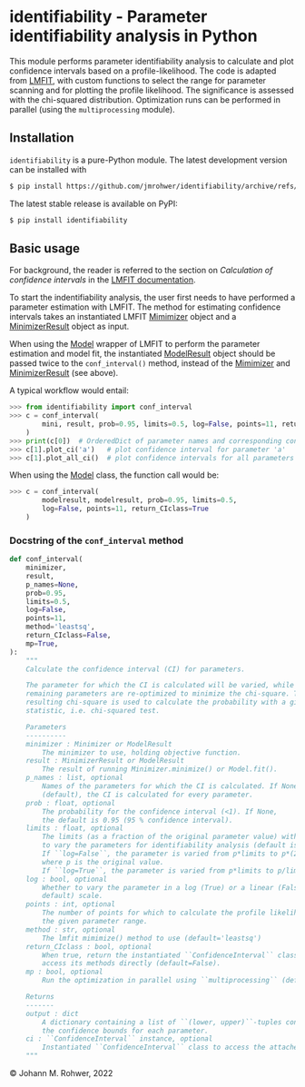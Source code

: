 # identifiability - Parameter identifiability analysis in Python

This module performs parameter identifiability
analysis to calculate and plot confidence intervals based on a profile-likelihood. 
The code is adapted from [LMFIT](https://lmfit.github.io/lmfit-py/), with custom
functions to select the range for parameter scanning and for plotting the profile 
likelihood. The significance is assessed with the chi-squared distribution. 
Optimization runs can be performed in parallel (using the `multiprocessing` module).

## Installation

`identifiability` is a pure-Python module. The latest development version can be 
installed with
```bash
$ pip install https://github.com/jmrohwer/identifiability/archive/refs/heads/main.zip
```

The latest stable release is available on PyPI:
```bash
$ pip install identifiability
```

## Basic usage

For background, the reader is referred to the section on *Calculation of confidence 
intervals* in the [LMFIT documentation](https://lmfit.github.io/lmfit-py/confidence.html).

To start the indentifiability analysis, the user first needs to have performed a 
parameter estimation with LMFIT. The method for estimating confidence intervals 
takes an instantiated LMFIT 
[Mimimizer](https://lmfit.github.io/lmfit-py/fitting.html#lmfit.minimizer.Minimizer)
object and a 
[MinimizerResult](https://lmfit.github.io/lmfit-py/fitting.html#lmfit.minimizer.MinimizerResult)
object as input.

When using the [Model](https://lmfit.github.io/lmfit-py/model.html) wrapper of LMFIT 
to perform the parameter estimation and model fit, the instantiated 
[ModelResult](https://lmfit.github.io/lmfit-py/model.html#lmfit.model.ModelResult)
object should be passed twice to the `conf_interval()` method, instead of the
[Mimimizer](https://lmfit.github.io/lmfit-py/fitting.html#lmfit.minimizer.Minimizer)
and 
[MinimizerResult](https://lmfit.github.io/lmfit-py/fitting.html#lmfit.minimizer.MinimizerResult)
(see above).

A typical workflow would entail:
```python
>>> from identifiability import conf_interval
>>> c = conf_interval(
        mini, result, prob=0.95, limits=0.5, log=False, points=11, return_CIclass=True
    )
>>> print(c[0])  # OrderedDict of parameter names and corresponding confidence intervals
>>> c[1].plot_ci('a')   # plot confidence interval for parameter 'a'
>>> c[1].plot_all_ci()  # plot confidence intervals for all parameters
```

When using the [Model](https://lmfit.github.io/lmfit-py/model.html) class, the 
function call would be:
```python
>>> c = conf_interval(
        modelresult, modelresult, prob=0.95, limits=0.5, 
        log=False, points=11, return_CIclass=True
    )
```

### Docstring of the `conf_interval` method

```python
def conf_interval(
    minimizer,
    result,
    p_names=None,
    prob=0.95,
    limits=0.5,
    log=False,
    points=11,
    method='leastsq',
    return_CIclass=False,
    mp=True,
):
    """
    Calculate the confidence interval (CI) for parameters.

    The parameter for which the CI is calculated will be varied, while the
    remaining parameters are re-optimized to minimize the chi-square. The
    resulting chi-square is used to calculate the probability with a given
    statistic, i.e. chi-squared test.

    Parameters
    ----------
    minimizer : Minimizer or ModelResult
        The minimizer to use, holding objective function.
    result : MinimizerResult or ModelResult
        The result of running Minimizer.minimize() or Model.fit().
    p_names : list, optional
        Names of the parameters for which the CI is calculated. If None
        (default), the CI is calculated for every parameter.
    prob : float, optional
        The probability for the confidence interval (<1). If None,
        the default is 0.95 (95 % confidence interval).
    limits : float, optional
        The limits (as a fraction of the original parameter value) within which
        to vary the parameters for identifiability analysis (default is 0.5).
        If ``log=False``, the parameter is varied from p*limits to p*(2 - limits), 
        where p is the original value.
        If ``log=True``, the parameter is varied from p*limits to p/limits.
    log : bool, optional
        Whether to vary the parameter in a log (True) or a linear (False,
        default) scale.
    points : int, optional
        The number of points for which to calculate the profile likelihood over
        the given parameter range.
    method : str, optional
        The lmfit mimimize() method to use (default='leastsq')
    return_CIclass : bool, optional
        When true, return the instantiated ``ConfidenceInterval`` class to
        access its methods directly (default=False).
    mp : bool, optional
        Run the optimization in parallel using ``multiprocessing`` (default=True)

    Returns
    -------
    output : dict
        A dictionary containing a list of ``(lower, upper)``-tuples containing
        the confidence bounds for each parameter.
    ci : ``ConfidenceInterval`` instance, optional
        Instantiated ``ConfidenceInterval`` class to access the attached methods.
    """
```

© Johann M. Rohwer, 2022